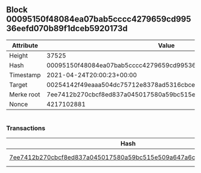 ## Block 00095150f48084ea07bab5cccc4279659cd99536eefd070b89f1dceb5920173d

Attribute | Value
--- | ---
Height | 37525
Hash | 00095150f48084ea07bab5cccc4279659cd99536eefd070b89f1dceb5920173d
Timestamp | 2021-04-24T20:00:23+00:00
Target | 00254142f49eaaa504dc75712e8378ad5316cbcead634704b3734b6271167cc4
Merke root | 7ee7412b270cbcf8ed837a045017580a59bc515e509a647a6c7b91bc130eeca8
Nonce | 4217102881

```

```

### Transactions

Hash | Amount
--- | ---
[7ee7412b270cbcf8ed837a045017580a59bc515e509a647a6c7b91bc130eeca8](7ee7412b270cbcf8ed837a045017580a59bc515e509a647a6c7b91bc130eeca8.md) | 10.00000000 SKEPTI 
